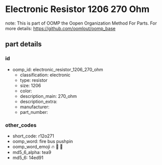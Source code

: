 # Electronic Resistor 1206 270 Ohm  

note: This is part of OOMP the Oopen Organization Method For Parts. For more details: https://github.com/oomlout/oomp_base

##  part details





### id
* oomp_id: electronic_resistor_1206_270_ohm
  * classification: electronic
  * type: resistor
  * size: 1206
  * color: 
  * description_main: 270_ohm
  * description_extra: 
  * manufacturer: 
  * part_number: 

### other_codes
* short_code: r12o271
* oomp_word: fire bus pushpin
* oomp_word_emoji :fire: :bus: :pushpin:
* md5_6_alpha: tea9
* md5_6: 14ed91